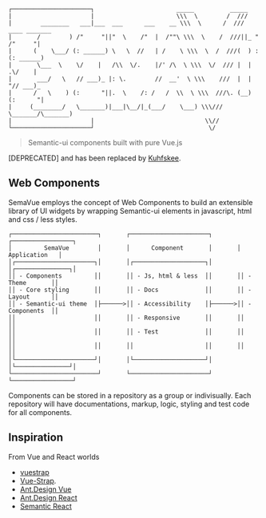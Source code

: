 ```
┌──────────────────────┐                       _____          _____
|                      |                       \\\  \        /  ///
|        ________   ___|___  ___      ___    __ \\\  \      /  /// ____ _______  
|       /        ) /"     "||"  \    /"  |  /""\ \\\  \    /  ///||_ " /"     "|
|      (    \___/ (: ______) \   \  //   | /    \ \\\  \  /  ///(  ) :(: ______)
|       \___  \    \/    |   /\\  \/.    |/' /\  \ \\\  \/  /// |  |  .\/    |   
|       ___/   \   // ___)_ |: \.        //  __'  \ \\\    ///  |  |  "// ___)_  
|      /   \    ) (:      "||.  \    /: /   /  \\  \ \\\  ///\. (__)  (:      "|
|     (________/   \_______)|___|\__/|_(___/    \___) \\\///  \_______/\_______)
|                      |                               \\//
└──────────────────────┘                                \/
```
> Semantic-ui components built with pure Vue.js

[DEPRECATED] and has been replaced by [Kuhfskee](https://github.com/cuffs/key).

## Web Components

SemaVue employs the concept of Web Components to build an extensible library of UI widgets by wrapping Semantic-ui elements in javascript, html and css / less styles.

```
┌────────────────────────┐       ┌──────────────────────┐       ┌─────────────────┐
│         SemaVue        │       │      Component       │       │   Application   │
│┌──────────────────────┐│       │┌────────────────────┐│       │┌───────────────┐│
││ - Components         ││       ││ - Js, html & less  ││       ││ - Theme       ││
││ - Core styling       ││       ││ - Docs             ││       ││ - Layout      ││
││ - Semantic-ui theme  │├──────>││ - Accessibility    │├──────>││ - Components  ││
││                      ││       ││ - Responsive       ││       ││               ││
││                      ││       ││ - Test             ││       ││               ││
││                      ││       ││                    ││       ││               ││
│└──────────────────────┘│       │└────────────────────┘│       │└───────────────┘│
└────────────────────────┘       └──────────────────────┘       └─────────────────┘
```

Components can be stored in a repository as a group or indivisually. Each repository will have documentations, markup, logic, styling and test code for all components.

## Inspiration

From Vue and React worlds

- [vuestrap](https://github.com/kzima/vuestrap)
- [Vue-Strap](https://github.com/yuche/vue-strap).
- [Ant.Design Vue](http://okoala.github.io/vue-antd)
- [Ant.Design React](http://ant.design/docs/react/introduce)
- [Semantic React](http://hallister.github.io/semantic-react)

